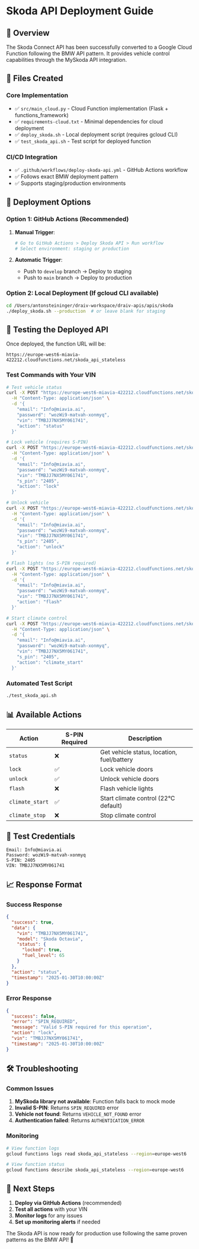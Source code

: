 # Skoda API Deployment Guide

## 🚗 Overview

The Skoda Connect API has been successfully converted to a Google Cloud Function following the BMW API pattern. It provides vehicle control capabilities through the MySkoda API integration.

## 📁 Files Created

### Core Implementation
- ✅ `src/main_cloud.py` - Cloud Function implementation (Flask + functions_framework)
- ✅ `requirements-cloud.txt` - Minimal dependencies for cloud deployment
- ✅ `deploy_skoda.sh` - Local deployment script (requires gcloud CLI)
- ✅ `test_skoda_api.sh` - Test script for deployed function

### CI/CD Integration  
- ✅ `.github/workflows/deploy-skoda-api.yml` - GitHub Actions workflow
- ✅ Follows exact BMW deployment pattern
- ✅ Supports staging/production environments

## 🚀 Deployment Options

### Option 1: GitHub Actions (Recommended)

1. **Manual Trigger**:
   ```bash
   # Go to GitHub Actions > Deploy Skoda API > Run workflow
   # Select environment: staging or production
   ```

2. **Automatic Trigger**:
   - Push to `develop` branch → Deploy to staging
   - Push to `main` branch → Deploy to production

### Option 2: Local Deployment (If gcloud CLI available)

```bash
cd /Users/antonsteininger/draiv-workspace/draiv-apis/apis/skoda
./deploy_skoda.sh --production  # or leave blank for staging
```

## 🧪 Testing the Deployed API

Once deployed, the function URL will be:
```
https://europe-west6-miavia-422212.cloudfunctions.net/skoda_api_stateless
```

### Test Commands with Your VIN

```bash
# Test vehicle status
curl -X POST "https://europe-west6-miavia-422212.cloudfunctions.net/skoda_api_stateless" \
  -H "Content-Type: application/json" \
  -d '{
    "email": "Info@miavia.ai",
    "password": "wozWi9-matvah-xonmyq",
    "vin": "TMBJJ7NX5MY061741",
    "action": "status"
  }'

# Lock vehicle (requires S-PIN)
curl -X POST "https://europe-west6-miavia-422212.cloudfunctions.net/skoda_api_stateless" \
  -H "Content-Type: application/json" \
  -d '{
    "email": "Info@miavia.ai",
    "password": "wozWi9-matvah-xonmyq",
    "vin": "TMBJJ7NX5MY061741",
    "s_pin": "2405",
    "action": "lock"
  }'

# Unlock vehicle
curl -X POST "https://europe-west6-miavia-422212.cloudfunctions.net/skoda_api_stateless" \
  -H "Content-Type: application/json" \
  -d '{
    "email": "Info@miavia.ai",
    "password": "wozWi9-matvah-xonmyq",
    "vin": "TMBJJ7NX5MY061741",
    "s_pin": "2405",
    "action": "unlock"
  }'

# Flash lights (no S-PIN required)
curl -X POST "https://europe-west6-miavia-422212.cloudfunctions.net/skoda_api_stateless" \
  -H "Content-Type: application/json" \
  -d '{
    "email": "Info@miavia.ai",
    "password": "wozWi9-matvah-xonmyq",
    "vin": "TMBJJ7NX5MY061741",
    "action": "flash"
  }'

# Start climate control
curl -X POST "https://europe-west6-miavia-422212.cloudfunctions.net/skoda_api_stateless" \
  -H "Content-Type: application/json" \
  -d '{
    "email": "Info@miavia.ai",
    "password": "wozWi9-matvah-xonmyq",
    "vin": "TMBJJ7NX5MY061741",
    "s_pin": "2405",
    "action": "climate_start"
  }'
```

### Automated Test Script

```bash
./test_skoda_api.sh
```

## 📊 Available Actions

| Action | S-PIN Required | Description |
|--------|----------------|-------------|
| `status` | ❌ | Get vehicle status, location, fuel/battery |
| `lock` | ✅ | Lock vehicle doors |
| `unlock` | ✅ | Unlock vehicle doors |
| `flash` | ❌ | Flash vehicle lights |
| `climate_start` | ✅ | Start climate control (22°C default) |
| `climate_stop` | ❌ | Stop climate control |

## 🔐 Test Credentials

```
Email: Info@miavia.ai
Password: wozWi9-matvah-xonmyq
S-PIN: 2405
VIN: TMBJJ7NX5MY061741
```

## 📈 Response Format

### Success Response
```json
{
  "success": true,
  "data": {
    "vin": "TMBJJ7NX5MY061741",
    "model": "Skoda Octavia",
    "status": {
      "locked": true,
      "fuel_level": 65
    }
  },
  "action": "status",
  "timestamp": "2025-01-30T10:00:00Z"
}
```

### Error Response
```json
{
  "success": false,
  "error": "SPIN_REQUIRED",
  "message": "Valid S-PIN required for this operation",
  "action": "lock",
  "vin": "TMBJJ7NX5MY061741",
  "timestamp": "2025-01-30T10:00:00Z"
}
```

## 🛠️ Troubleshooting

### Common Issues

1. **MySkoda library not available**: Function falls back to mock mode
2. **Invalid S-PIN**: Returns `SPIN_REQUIRED` error
3. **Vehicle not found**: Returns `VEHICLE_NOT_FOUND` error
4. **Authentication failed**: Returns `AUTHENTICATION_ERROR`

### Monitoring

```bash
# View function logs
gcloud functions logs read skoda_api_stateless --region=europe-west6

# View function status
gcloud functions describe skoda_api_stateless --region=europe-west6
```

## 🎯 Next Steps

1. **Deploy via GitHub Actions** (recommended)
2. **Test all actions** with your VIN
3. **Monitor logs** for any issues
4. **Set up monitoring alerts** if needed

The Skoda API is now ready for production use following the same proven patterns as the BMW API! 🎉